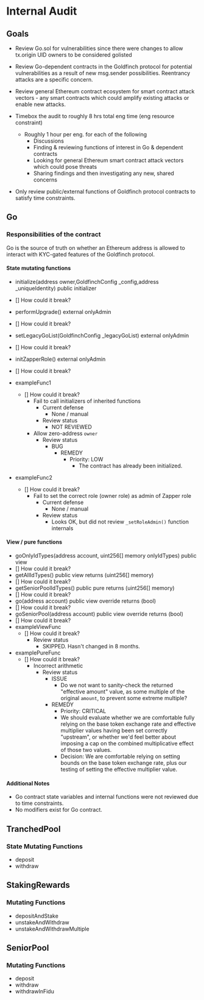 # Internal Audit

## Goals

- Review Go.sol for vulnerabilities since there were changes to allow tx.origin UID owners to be considered golisted
- Review Go-dependent contracts in the Goldfinch protocol for potential vulnerabilities as a result of new msg.sender possibilities. Reentrancy attacks are a specific concern.
- Review general Ethereum contract ecosystem for smart contract attack vectors - any smart contracts which could amplify existing attacks or enable new attacks.

- Timebox the audit to roughly 8 hrs total eng time (eng resource constraint)

  - Roughly 1 hour per eng. for each of the following
    - Discussions
    - Finding & reviewing functions of interest in Go & dependent contracts
    - Looking for general Ethereum smart contract attack vectors which could pose threats
    - Sharing findings and then investigating any new, shared concerns

- Only review public/external functions of Goldfinch protocol contracts to satisfy time constraints.

## Go

### Responsibilities of the contract

Go is the source of truth on whether an Ethereum address is allowed to interact with KYC-gated features of the Goldfinch protocol.

#### State mutating functions

- initialize(address owner,GoldfinchConfig \_config,address \_uniqueIdentity) public initializer
- [] How could it break?
- performUpgrade() external onlyAdmin
- [] How could it break?
- setLegacyGoList(GoldfinchConfig \_legacyGoList) external onlyAdmin
- [] How could it break?
- initZapperRole() external onlyAdmin
- [] How could it break?

- exampleFunc1
  - [] How could it break?
    - Fail to call initializers of inherited functions
      - Current defense
        - None / manual
      - Review status
        - NOT REVIEWED
    - Allow zero-address `owner`
      - Review status
        - BUG
          - REMEDY
            - Priority: LOW
              - The contract has already been initialized.
- exampleFunc2
  - [] How could it break?
    - Fail to set the correct role (owner role) as admin of Zapper role
      - Current defense
        - None / manual
      - Review status
        - Looks OK, but did not review `_setRoleAdmin()` function internals

#### View / pure functions

<!-- Add reviewed external/public view/pure functions here, along with steps taken to verify expected behavior  -->

- goOnlyIdTypes(address account, uint256[] memory onlyIdTypes) public view
- [] How could it break?
- getAllIdTypes() public view returns (uint256[] memory)
- [] How could it break?
- getSeniorPoolIdTypes() public pure returns (uint256[] memory)
- [] How could it break?
- go(address account) public view override returns (bool)
- [] How could it break?
- goSeniorPool(address account) public view override returns (bool)
- [] How could it break?
- exampleViewFunc
  - [] How could it break?
    - Review status
      - SKIPPED. Hasn't changed in 8 months.
- examplePureFunc
  - [] How could it break?
    - Incorrect arithmetic
      - Review status
        - ISSUE
          - Do we not want to sanity-check the returned "effective amount" value, as some multiple of the original `amount`, to prevent some extreme multiple?
        - REMEDY
          - Priority: CRITICAL
          - We should evaluate whether we are comfortable fully relying on the base token exchange rate and effective multiplier values having been set correctly "upstream", or whether we'd feel better about imposing a cap on the combined multiplicative effect of those two values.
          - Decision: We are comfortable relying on setting bounds on the base token exchange rate, plus our testing of setting the effective multiplier value.

#### Additional Notes

- Go contract state variables and internal functions were not reviewed due to time constraints.
- No modifiers exist for Go contract.

## TranchedPool
### State Mutating Functions
- deposit
- withdraw

## StakingRewards
### Mutating Functions
- depositAndStake
- unstakeAndWithdraw
- unstakeAndWithdrawMultiple

## SeniorPool
### Mutating Functions
- deposit
- withdraw
- withdrawInFidu